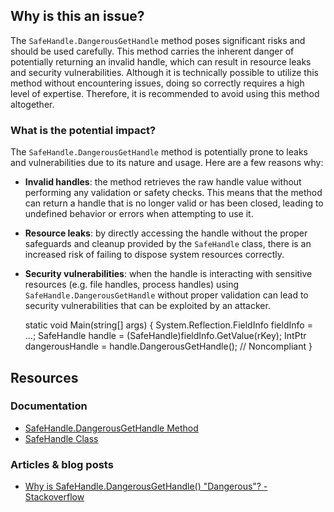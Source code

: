 ## Why is this an issue?

The `SafeHandle.DangerousGetHandle` method poses significant risks and should be used carefully. This method carries the inherent danger
of potentially returning an invalid handle, which can result in resource leaks and security vulnerabilities. Although it is technically possible to
utilize this method without encountering issues, doing so correctly requires a high level of expertise. Therefore, it is recommended to avoid using
this method altogether.

### What is the potential impact?

The `SafeHandle.DangerousGetHandle` method is potentially prone to leaks and vulnerabilities due to its nature and usage. Here are a few
reasons why:

- **Invalid handles**: the method retrieves the raw handle value without performing any validation or safety checks. This means that
  the method can return a handle that is no longer valid or has been closed, leading to undefined behavior or errors when attempting to use it.
- **Resource leaks**: by directly accessing the handle without the proper safeguards and cleanup provided by the
  `SafeHandle` class, there is an increased risk of failing to dispose system resources correctly.
- **Security vulnerabilities**: when the handle is interacting with sensitive resources (e.g. file handles, process handles) using
  `SafeHandle.DangerousGetHandle` without proper validation can lead to security vulnerabilities that can be exploited by an attacker.

    static void Main(string[] args)
    {
        System.Reflection.FieldInfo fieldInfo = ...;
        SafeHandle handle = (SafeHandle)fieldInfo.GetValue(rKey);
        IntPtr dangerousHandle = handle.DangerousGetHandle(); // Noncompliant
    }

## Resources

### Documentation

- [SafeHandle.DangerousGetHandle
  Method](https://learn.microsoft.com/en-us/dotnet/api/system.runtime.interopservices.safehandle.dangerousgethandle)
- [SafeHandle Class](https://learn.microsoft.com/en-us/dotnet/api/system.runtime.interopservices.safehandle)

### Articles & blog posts

- [Why is SafeHandle.DangerousGetHandle()
  "Dangerous"? - Stackoverflow](https://stackoverflow.com/questions/8396923/why-is-safehandle-dangerousgethandle-dangerous)